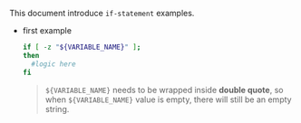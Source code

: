 This document introduce `if-statement` examples.


- first example

    ``` bash
    if [ -z "${VARIABLE_NAME}" ];
    then 
      #logic here
    fi
    ```

    > `${VARIABLE_NAME}` needs to be wrapped inside **double quote**, so when `${VARIABLE_NAME}` value is empty, there will still be an empty string.

